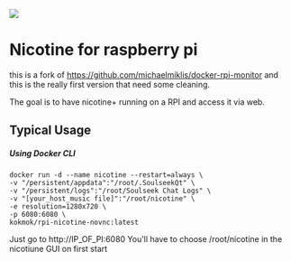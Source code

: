 ![](https://i.snag.gy/8dpAbV.jpg)

# Nicotine for raspberry pi

this is a fork of https://github.com/michaelmiklis/docker-rpi-monitor and this is the really first version that need some cleaning. 

The goal is to have nicotine+ running on a RPI and access it via web. 

## Typical Usage

##### Using Docker CLI
```
docker run -d --name nicotine --restart=always \
-v "/persistent/appdata":"/root/.SoulseekQt" \
-v "/persistent/logs":"/root/Soulseek Chat Logs" \
-v "[your_host_music file]":"/root/nicotine" \
-e resolution=1280x720 \
-p 6080:6080 \
kokmok/rpi-nicotine-novnc:latest
```

Just go to http://IP_OF_PI:6080
You'll have to choose /root/nicotine in the nicotiune GUI on first start

